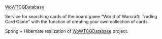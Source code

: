 [WoWTCGDatabase](http://www.wowtcgdatabase.com)

Service for searching cards of the board game "World of Warcraft: Trading Card Game" with the function of creating your own collection of cards. 

Spring + Hibernate realization of [WoWTCGDatabase](https://github.com/Arbalax/WowTCGDatabase) project.
